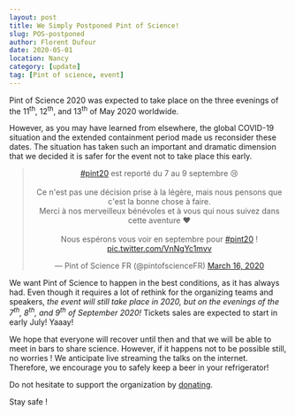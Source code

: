 ```yaml
---
layout: post
title: We Simply Postponed Pint of Science!
slug: POS-postponed
author: Florent Dufour
date: 2020-05-01
location: Nancy
category: [update]
tag: [Pint of science, event]
---
```


Pint of Science 2020 was expected to take place on the three evenings of the 11<sup>th</sup>, 12<sup>th</sup>, and 13<sup>th</sup> of May 2020 worldwide. 

However, as you may have learned from elsewhere, the global  COVID-19 situation and the extended containment period made us reconsider these dates. <!--more--> The situation has taken such an important and dramatic dimension that we decided it is safer for the event not to take place this early.

<center>
<blockquote class="twitter-tweet" data-dnt="true" data-theme="light"><p lang="fr" dir="ltr"><a href="https://twitter.com/hashtag/pint20?src=hash&amp;ref_src=twsrc%5Etfw">#pint20</a> est reporté du 7 au 9 septembre 😢<br><br>Ce n&#39;est pas une décision prise à la légère, mais nous pensons que c&#39;est la bonne chose à faire.<br>Merci à nos merveilleux bénévoles et à vous qui nous suivez dans cette aventure ❤️<br><br>Nous espérons vous voir en septembre pour <a href="https://twitter.com/hashtag/pint20?src=hash&amp;ref_src=twsrc%5Etfw">#pint20</a> ! <a href="https://t.co/VnNgYc1mvv">pic.twitter.com/VnNgYc1mvv</a></p>&mdash; Pint of Science FR (@pintofscienceFR) <a href="https://twitter.com/pintofscienceFR/status/1239506926267961344?ref_src=twsrc%5Etfw">March 16, 2020</a></blockquote> <script async src="https://platform.twitter.com/widgets.js" charset="utf-8"></script>
</center>

We want Pint of Science to happen in the best conditions, as it has always had. Even though it requires a lot of rethink for the organizing teams and speakers, <em>the event will still take place in 2020, but on the evenings of the 7<sup>th</sup>, 8<sup>th</sup>, and 9<sup>th</sup> of September 2020!</em> Tickets sales are expected to start in early July! Yaaay!

We hope that everyone will recover until then and that we will be able to meet in bars to share science. However, if it happens not to be possible still, no worries ! We anticipate live streaming the talks on the internet. Therefore, we encourage you to safely keep a beer in your refrigerator!

Do not hesitate to support the organization by [donating](https://pintofscience.com/donate/).

Stay safe !